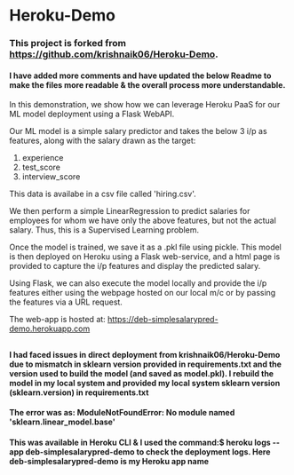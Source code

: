 # Heroku-Demo
### This project is forked from https://github.com/krishnaik06/Heroku-Demo.
#### I have added more comments and have updated the below Readme to make the files more readable & the overall process more understandable.

In this demonstration, we show how we can leverage Heroku PaaS for our ML model deployment using a Flask WebAPI.

Our ML model is a simple salary predictor and takes the below 3 i/p as features, along with the salary drawn as the target:
1. experience
2. test_score
3. interview_score

This data is availabe in a csv file called 'hiring.csv'.

We then perform a simple LinearRegression to predict salaries for employees for whom we have only the above features, but not the actual salary. Thus, this is a Supervised Learning problem.

Once the model is trained, we save it as a .pkl file using pickle. This model is then deployed on Heroku using a Flask web-service, and a html page is provided to capture the i/p features and display the predicted salary.

Using Flask, we can also execute the model locally and provide the i/p features either using the webpage hosted on our local m/c or by passing the features via a URL request.

The web-app is hosted at:
https://deb-simplesalarypred-demo.herokuapp.com
##
#### I had faced issues in direct deployment from krishnaik06/Heroku-Demo due to mismatch in sklearn version provided in requirements.txt and the version used to build the model (and saved as model.pkl). I rebuild the model in my local system and provided my local system sklearn version (sklearn.__version__) in requirements.txt
#### The error was as: ModuleNotFoundError: No module named 'sklearn.linear_model.base'
#### This was available in Heroku CLI & I used the command:$ heroku logs --app deb-simplesalarypred-demo to check the deployment logs. Here deb-simplesalarypred-demo is my Heroku app name ####
